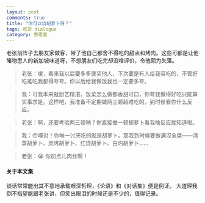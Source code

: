 ```yaml
---
layout: post
comments: true
title: "你可以烧胡萝卜呀？"
tags: 吃货 dialogue
category: 秀恩爱
---
```


老张前阵子去朋友家做客，带了他自己都舍不得吃的甜点和烤肉。这些可都是让他睹物思人的新加坡味道呀，不想朋友们吃完却没啥评价，令他颇为失落。

>老张：嗳，看来我以后要多多褒奖他人，下次要是有人给我带吃的，不管好吃难吃我都得夸夸。你以后给我做饭我也一定要多夸。

>我：可我本来就厨艺精湛，饭菜怎么做都香甜可口，你夸我做得好吃只能算实事求是。这样吧，我准备不定期做两三顿超难吃的，到时候看你什么反应。

> 老张：啊，还要考验两三顿呐？你直接做一顿胡萝卜看我啥反应就知道啦。

> 我：😯噢对！你唯一讨厌吃的就是胡萝卜。那我到时候要做满汉全席——清蒸胡萝卜、炭烤胡萝卜、红烧胡萝卜、白灼胡萝卜……

> 老张：😭 你加点儿肉丝啊！



#### 关于本文集
谈话常常能出其不意地承载艰深哲理，《论语》和《对话集》便是例证。
大道理我倒不指望能跟老张讲，但笑出眼泪的时候还是不少的，值得记录。
